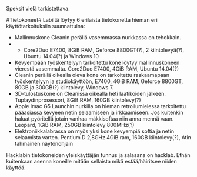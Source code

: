 Speksit vielä tarkistettava.

#Tietokoneet#
Labiltä löytyy 6 erilaista tietokonetta hieman eri käyttötarkoituksiin suunnattuina:
* Mallinnuskone Cleanin perällä vasemmassa nurkkassa on tehokkain.
* * Core2Duo E7400, 8GiB RAM, Geforce 8800GT(?), 2 kiintolevyä(?), Ubuntu 14.04(?) ja Windows 10
* Kevyempään työskentelyyn tarkoitettu kone löytyy mallinnuskoneen vierestä vasemmalta. Core2Duo E7400, 4GiB RAM, Ubuntu 14.04(?)
* Cleanin perällä oikealla oleva kone on tarkoitettu raskaamapaan työskentelyyn ja studiokäyttöön, E7400, 4GiB RAM, Geforce 8800GT, 80GB ja 300GB(?) kiintolevy, Windows 7.
* 3D-tulostuskone on Cleanissa oikealla heti laatikoiden jälkeen. Tuplaydinprosessori, 8GiB RAM, 160GB kiintolevy(?)
* Apple Imac G5 Launchin nurkilla on hieman retroilumielessa tarkoitettu pääasiassa kevyeen netin selaamiseen ja irkkaamiseen. Jos kuitenkin haluat pyöritellä jotain vanhaa mäkkisoftaa niin anna mennä vaan. Leopard, 1GiB RAM, 250GB kiintolevy 800MHz(?)
* Elektroniikkalabrassa on myös yksi kone kevyempiä softia ja netin selaamista varten. Pentium D 2,8GHz 4GiB ram, 160GB kiintolevy(?), Atin tahmainen näytönohjain

Hacklabin tietokoneiden yleiskäyttäjän tunnus ja salasana on hacklab. Ethän kuitenkaan asenna koneille mitään sellaista mikä estää/häiritsee niiden käyttöä.
